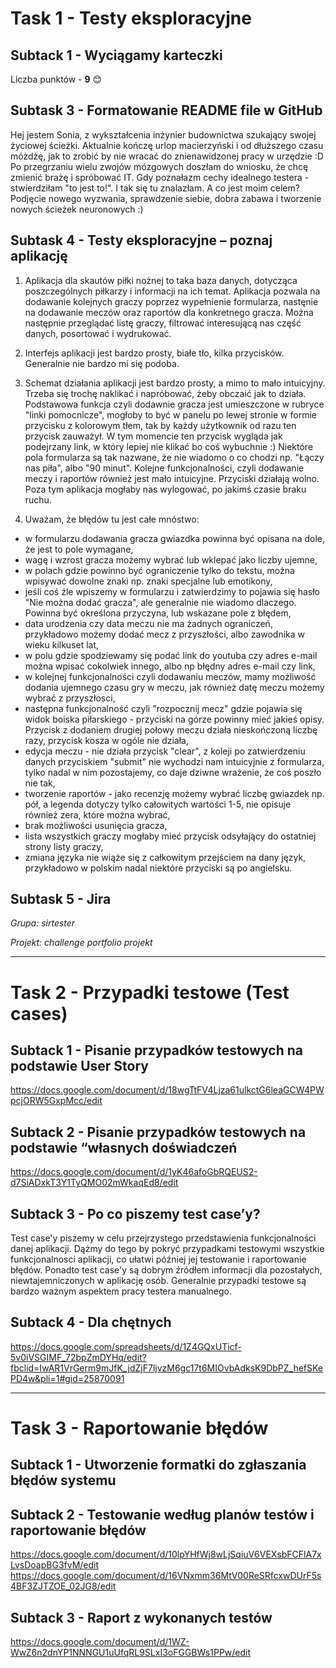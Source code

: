 # **Task 1 - Testy eksploracyjne** 
## Subtack 1 - Wyciągamy karteczki
Liczba punktów - **9** :blush:

## Subtask 3 - Formatowanie README file w GitHub
Hej jestem Sonia, z wykształcenia inżynier budownictwa szukający swojej życiowej ścieżki. Aktualnie kończę urlop macierzyński i od dłuższego czasu móżdżę, jak to zrobić by nie wracać do znienawidzonej pracy w urzędzie :D Po przegrzaniu wielu zwojów mózgowych doszłam do wniosku, że chcę zmienić brażę i spróbować IT. Gdy poznałazm cechy idealnego testera - stwierdziłam "to jest to!". I tak się tu znalazłam. A co jest moim celem? Podjęcie nowego wyzwania, sprawdzenie siebie, dobra zabawa i tworzenie nowych ścieżek neuronowych :) 

## Subtask 4 - Testy eksploracyjne – poznaj aplikację
1. Aplikacja dla skautów piłki nożnej to taka baza danych, dotycząca poszczególnych piłkarzy i informacji na ich temat. 
Aplikacja pozwala na dodawanie kolejnych graczy poprzez wypełnienie formularza, nastęnie na dodawanie meczów oraz raportów dla konkretnego gracza. Można następnie przeglądać listę graczy, filtrować interesującą nas część danych, posortować i wydrukować. 

2. Interfejs aplikacji jest bardzo prosty, białe tło, kilka przycisków. Generalnie nie bardzo mi się podoba.

4. Schemat działania aplikacji jest bardzo prosty, a mimo to mało intuicyjny. Trzeba się trochę naklikać i napróbować, żeby obczaić jak to działa. Podstawowa funkcja czyli dodawnie gracza jest umieszczone w rubryce "linki pomocnicze", mogłoby to być w panelu po lewej stronie w formie przycisku z kolorowym tłem, tak by każdy użytkownik od razu ten przycisk zauważył. W tym momencie ten przycisk wygląda jak podejrzany link, w który lepiej nie klikać bo coś wybuchnie :) Niektóre pola formularza są tak nazwane, że nie wiadomo o co chodzi np. "Łączy nas piła", albo "90 minut". Kolejne funkcjonalności, czyli dodawanie meczy i raportów również jest mało intuicyjne. Przyciski działają wolno. Poza tym aplikacja mogłaby nas wylogować, po jakimś czasie braku ruchu. 

5. Uważam, że błędów tu jest całe mnóstwo:
* w formularzu dodawania gracza gwiazdka powinna być opisana na dole, że jest to pole wymagane,
* wagę i wzrost gracza możemy wybrać lub wklepać jako liczby ujemne,
* w polach gdzie powinno być ograniczenie tylko do tekstu, można wpisywać dowolne znaki np. znaki specjalne lub emotikony,
* jeśli coś źle wpiszemy w formularzu i zatwierdzimy to pojawia się hasło "Nie można dodać gracza", ale generalnie nie wiadomo dlaczego. Powinna być określona przyczyna, lub wskazane pole z błędem,
* data urodzenia czy data meczu nie ma żadnych ograniczeń, przykładowo możemy dodać mecz z przyszłości, albo zawodnika w wieku kilkuset lat,
* w polu gdzie spodziewamy się podać link do youtuba czy adres e-mail można wpisać cokolwiek innego, albo np błędny adres e-mail czy link,
* w kolejnej funkcjonalności czyli dodawaniu meczów, mamy możliwość dodania ujemnego czasu gry w meczu, jak również datę meczu możemy wybrać z przyszłosci, 
* następna funkcjonalność czyli "rozpocznij mecz" gdzie pojawia się widok boiska piłarskiego - przyciski na górze powinny mieć jakieś opisy. Przycisk z dodaniem drugiej połowy meczu działa nieskończoną liczbę razy, przycisk kosza w ogóle nie działa, 
* edycja meczu - nie działa przycisk "clear", z koleji po zatwierdzeniu danych przyciskiem "submit" nie wychodzi nam intuicyjnie z formularza, tylko nadal w nim pozostajemy, co daje dziwne wrażenie, że coś poszło nie tak,
* tworzenie raportów - jako recenzję możemy wybrać liczbę gwiazdek np. pół, a legenda dotyczy tylko całowitych wartości 1-5, nie opisuje również zera, które można wybrać, 
* brak możliwości usunięcia gracza,
* lista wszystkich graczy mogłaby mieć przycisk odsyłający do ostatniej strony listy graczy,
* zmiana języka nie wiąże się z całkowitym przejściem na dany język, przykładowo w polskim nadal niektóre przyciski są po angielsku.

## Subtask 5 - Jira
*Grupa: sirtester* 

*Projekt: challenge portfolio projekt*


-----------------------------------------------------------------------------------------------------------------------------------------------------------------------


# **Task 2 - Przypadki testowe (Test cases)** 

## Subtack 1 -  Pisanie przypadków testowych na podstawie User Story
https://docs.google.com/document/d/18wgTtFV4Ljza61ulkctG6leaGCW4PWpcjORW5GxpMcc/edit

## Subtack 2 - Pisanie przypadków testowych na podstawie “własnych doświadczeń
https://docs.google.com/document/d/1yK46afoGbRQEUS2-d7SiADxkT3Y1TyQMO02mWkaqEd8/edit

## Subtack 3 - Po co piszemy test case’y?
Test case'y piszemy w celu przejrzystego przedstawienia funkcjonalności danej aplikacji. Dążmy do tego by pokryć przypadkami testowymi wszystkie funkcjonalnosci aplikacji, co ułatwi później jej testowanie i raportowanie błędów. Ponadto test case'y są dobrym źródłem informacji dla pozostałych, niewtajemniczonych w aplikację osób. Generalnie przypadki testowe są bardzo ważnym aspektem pracy testera manualnego. 

## Subtack 4 - Dla chętnych 
https://docs.google.com/spreadsheets/d/1Z4GQxUTicf-5v0iVSGIMF_72bpZmDYHq/edit?fbclid=IwAR1VrGerm9mJfK_jdZjF7ljvzM6gc17t6MIOvbAdksK9DbPZ_hefSKePD4w&pli=1#gid=25870091


-----------------------------------------------------------------------------------------------------------------------------------------------------------------------

# **Task 3 - Raportowanie błędów**

## Subtack 1 - Utworzenie formatki do zgłaszania błędów systemu

## Subtack 2 - Testowanie według planów testów i raportowanie błędów
https://docs.google.com/document/d/10lpYHfWj8wLjSqiuV6VEXsbFCFlA7xLvsDoapBG3fvM/edit
https://docs.google.com/document/d/16VNxmm36MtV00ReSRfcxwDUrF5s4BF3ZJTZOE_02JG8/edit

## Subtack 3 - Raport z wykonanych testów
https://docs.google.com/document/d/1WZ-WwZ6n2dnYP1NNNGU1uUfqRL9SLxI3oFGGBWs1PPw/edit
